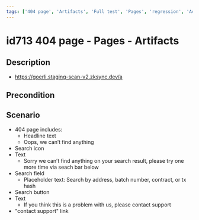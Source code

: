 ```yaml
---
tags: ['404 page', 'Artifacts', 'Full test', 'Pages', 'regression', 'Active']
---
```


# id713 404 page - Pages - Artifacts

## Description
  - https://goerli.staging-scan-v2.zksync.dev/a

## Precondition


## Scenario
- 404 page includes:
    - Headline text
    - Oops, we can’t find anything
- Search icon
- Text
    - Sorry we can’t find anything on your search result, please try one more time via seach bar below
- Search field
    - Placeholder text: Search by address, batch number, contract, or tx hash
- Search button
- Text
    - If you think this is a problem with us, please contact support
- "contact support" link
